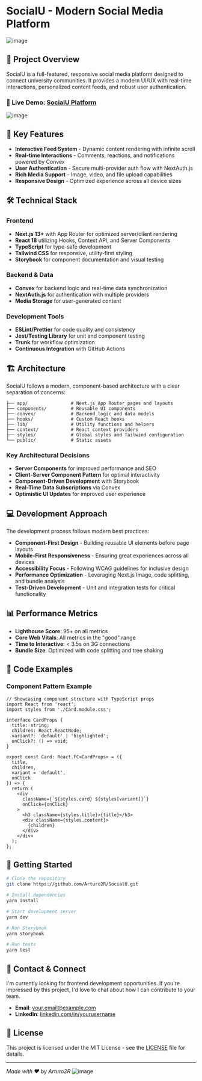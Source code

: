 # SocialU - Modern Social Media Platform

![image](https://github.com/user-attachments/assets/c11308cb-18c5-4920-922d-68e3bf528a23)


## 📱 Project Overview

SocialU is a full-featured, responsive social media platform designed to connect university communities. It provides a modern UI/UX with real-time interactions, personalized content feeds, and robust user authentication.

### 🌟 Live Demo: [SocialU Platform](https://socialu.vercel.app)
![image](https://github.com/user-attachments/assets/b2f011b6-d683-4d79-a533-0b38e123215c)


## 🚀 Key Features

- **Interactive Feed System** - Dynamic content rendering with infinite scroll
- **Real-time Interactions** - Comments, reactions, and notifications powered by Convex
- **User Authentication** - Secure multi-provider auth flow with NextAuth.js
- **Rich Media Support** - Image, video, and file upload capabilities
- **Responsive Design** - Optimized experience across all device sizes

## 🛠️ Technical Stack

### Frontend
- **Next.js 13+** with App Router for optimized server/client rendering
- **React 18** utilizing Hooks, Context API, and Server Components
- **TypeScript** for type-safe development
- **Tailwind CSS** for responsive, utility-first styling
- **Storybook** for component documentation and visual testing

### Backend & Data
- **Convex** for backend logic and real-time data synchronization
- **NextAuth.js** for authentication with multiple providers
- **Media Storage** for user-generated content

### Development Tools
- **ESLint/Prettier** for code quality and consistency
- **Jest/Testing Library** for unit and component testing
- **Trunk** for workflow optimization
- **Continuous Integration** with GitHub Actions

## 🏗️ Architecture

SocialU follows a modern, component-based architecture with a clear separation of concerns:

```
├── app/                # Next.js App Router pages and layouts
├── components/         # Reusable UI components
├── convex/             # Backend logic and data models
├── hooks/              # Custom React hooks
├── lib/                # Utility functions and helpers
├── context/            # React context providers
├── styles/             # Global styles and Tailwind configuration
└── public/             # Static assets
```

### Key Architectural Decisions

- **Server Components** for improved performance and SEO
- **Client-Server Component Pattern** for optimal interactivity
- **Component-Driven Development** with Storybook
- **Real-Time Data Subscriptions** via Convex
- **Optimistic UI Updates** for improved user experience

## 💻 Development Approach

The development process follows modern best practices:

- **Component-First Design** - Building reusable UI elements before page layouts
- **Mobile-First Responsiveness** - Ensuring great experiences across all devices
- **Accessibility Focus** - Following WCAG guidelines for inclusive design
- **Performance Optimization** - Leveraging Next.js Image, code splitting, and bundle analysis
- **Test-Driven Development** - Unit and integration tests for critical functionality

## 📊 Performance Metrics

- **Lighthouse Score**: 95+ on all metrics
- **Core Web Vitals**: All metrics in the "good" range
- **Time to Interactive**: < 3.5s on 3G connections
- **Bundle Size**: Optimized with code splitting and tree shaking

## 🧩 Code Examples

### Component Pattern Example

```tsx
// Showcasing component structure with TypeScript props
import React from 'react';
import styles from './Card.module.css';

interface CardProps {
  title: string;
  children: React.ReactNode;
  variant?: 'default' | 'highlighted';
  onClick?: () => void;
}

export const Card: React.FC<CardProps> = ({ 
  title, 
  children, 
  variant = 'default',
  onClick 
}) => {
  return (
    <div 
      className={`${styles.card} ${styles[variant]}`}
      onClick={onClick}
    >
      <h3 className={styles.title}>{title}</h3>
      <div className={styles.content}>
        {children}
      </div>
    </div>
  );
};
```

## 🚀 Getting Started

```bash
# Clone the repository
git clone https://github.com/Arturo2R/SocialU.git

# Install dependencies
yarn install

# Start development server
yarn dev

# Run Storybook
yarn storybook

# Run tests
yarn test
```

## 📱 Contact & Connect

I'm currently looking for frontend development opportunities. If you're impressed by this project, I'd love to chat about how I can contribute to your team.

- **Email**: [your.email@example.com](mailto:arosenstielhl@uninorte.edu.co)
- **LinkedIn**: [linkedin.com/in/yourusername](https://linkedin.com/in/_arturo2r)

## 📜 License

This project is licensed under the MIT License - see the [LICENSE](LICENSE) file for details.

---

*Made with ❤️ by Arturo2R*
![image](https://github.com/user-attachments/assets/f9f2a384-fa30-4cfe-8424-4605ac96d1a6)

